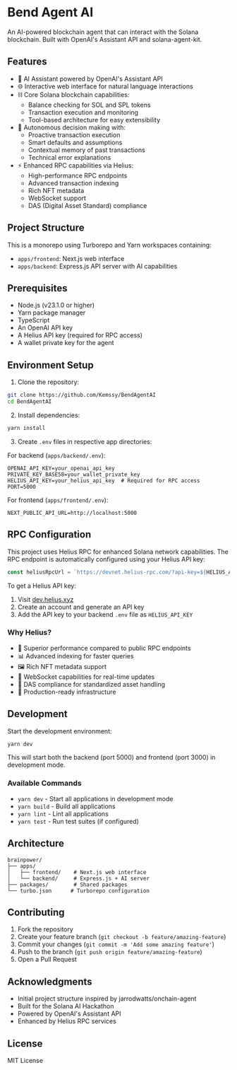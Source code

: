 # Bend Agent AI

An AI-powered blockchain agent that can interact with the Solana blockchain. Built with OpenAI's Assistant API and solana-agent-kit.

## Features

- 🤖 AI Assistant powered by OpenAI's Assistant API
- 🌐 Interactive web interface for natural language interactions
- ⛓️ Core Solana blockchain capabilities:
  - Balance checking for SOL and SPL tokens
  - Transaction execution and monitoring
  - Tool-based architecture for easy extensibility
- 🧠 Autonomous decision making with:
  - Proactive transaction execution
  - Smart defaults and assumptions
  - Contextual memory of past transactions
  - Technical error explanations
- ⚡ Enhanced RPC capabilities via Helius:
  - High-performance RPC endpoints
  - Advanced transaction indexing
  - Rich NFT metadata
  - WebSocket support
  - DAS (Digital Asset Standard) compliance

## Project Structure

This is a monorepo using Turborepo and Yarn workspaces containing:

- `apps/frontend`: Next.js web interface
- `apps/backend`: Express.js API server with AI capabilities

## Prerequisites

- Node.js (v23.1.0 or higher)
- Yarn package manager
- TypeScript
- An OpenAI API key
- A Helius API key (required for RPC access)
- A wallet private key for the agent

## Environment Setup

1. Clone the repository:

```bash
git clone https://github.com/Kemssy/BendAgentAI
cd BendAgentAI
```

2. Install dependencies:

```bash
yarn install
```

3. Create `.env` files in respective app directories:

For backend (`apps/backend/.env`):

```
OPENAI_API_KEY=your_openai_api_key
PRIVATE_KEY_BASE58=your_wallet_private_key
HELIUS_API_KEY=your_helius_api_key  # Required for RPC access
PORT=5000
```

For frontend (`apps/frontend/.env`):

```
NEXT_PUBLIC_API_URL=http://localhost:5000
```

## RPC Configuration

This project uses Helius RPC for enhanced Solana network capabilities. The RPC endpoint is automatically configured using your Helius API key:

```typescript
const heliusRpcUrl = `https://devnet.helius-rpc.com/?api-key=${HELIUS_API_KEY}`;
```

To get a Helius API key:

1. Visit [dev.helius.xyz](https://dev.helius.xyz)
2. Create an account and generate an API key
3. Add the API key to your backend `.env` file as `HELIUS_API_KEY`

### Why Helius?

- 🚀 Superior performance compared to public RPC endpoints
- 📊 Advanced indexing for faster queries
- 🖼️ Rich NFT metadata support
- 🔌 WebSocket capabilities for real-time updates
- 📜 DAS compliance for standardized asset handling
- 💪 Production-ready infrastructure

## Development

Start the development environment:

```bash
yarn dev
```

This will start both the backend (port 5000) and frontend (port 3000) in development mode.

### Available Commands

- `yarn dev` - Start all applications in development mode
- `yarn build` - Build all applications
- `yarn lint` - Lint all applications
- `yarn test` - Run test suites (if configured)

## Architecture

```
brainpower/
├── apps/
│   ├── frontend/    # Next.js web interface
│   └── backend/     # Express.js + AI server
├── packages/        # Shared packages
└── turbo.json      # Turborepo configuration
```

## Contributing

1. Fork the repository
2. Create your feature branch (`git checkout -b feature/amazing-feature`)
3. Commit your changes (`git commit -m 'Add some amazing feature'`)
4. Push to the branch (`git push origin feature/amazing-feature`)
5. Open a Pull Request

## Acknowledgments

- Initial project structure inspired by jarrodwatts/onchain-agent
- Built for the Solana AI Hackathon
- Powered by OpenAI's Assistant API
- Enhanced by Helius RPC services

## License

MIT License
